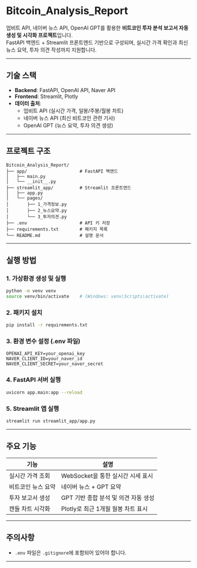 #  Bitcoin_Analysis_Report

업비트 API, 네이버 뉴스 API, OpenAI GPT를 활용한 **비트코인 투자 분석 보고서 자동 생성 및 시각화 프로젝트**입니다.  
FastAPI 백엔드 + Streamlit 프론트엔드 기반으로 구성되며, 실시간 가격 확인과 최신 뉴스 요약, 투자 의견 작성까지 지원합니다.

---

##  기술 스택

- **Backend**: FastAPI, OpenAI API, Naver API
- **Frontend**: Streamlit, Plotly
- **데이터 출처**:
  - 업비트 API (실시간 가격, 일봉/주봉/월봉 차트)
  - 네이버 뉴스 API (최신 비트코인 관련 기사)
  - OpenAI GPT (뉴스 요약, 투자 의견 생성)

---

##  프로젝트 구조

```
Bitcoin_Analysis_Report/
├── app/                    # FastAPI 백엔드
│   ├── main.py
│   └── __init__.py
├── streamlit_app/          # Streamlit 프론트엔드
│   ├── app.py
│   └── pages/
│       ├── 1_가격정보.py
│       ├── 2_뉴스요약.py
│       └── 3_투자의견.py
├── .env                    # API 키 저장
├── requirements.txt        # 패키지 목록
└── README.md               # 설명 문서
```

---

##  실행 방법

### 1. 가상환경 생성 및 실행
```bash
python -m venv venv
source venv/bin/activate    # (Windows: venv\Scripts\activate)
```

### 2. 패키지 설치
```bash
pip install -r requirements.txt
```

### 3. 환경 변수 설정 (.env 파일)
```
OPENAI_API_KEY=your_openai_key
NAVER_CLIENT_ID=your_naver_id
NAVER_CLIENT_SECRET=your_naver_secret
```

### 4. FastAPI 서버 실행
```bash
uvicorn app.main:app --reload
```

### 5. Streamlit 앱 실행
```bash
streamlit run streamlit_app/app.py
```

---

##  주요 기능
| 기능                 | 설명 |
|----------------------|------|
| 실시간 가격 조회   | WebSocket을 통한 실시간 시세 표시 |
| 비트코인 뉴스 요약 | 네이버 뉴스 + GPT 요약 |
| 투자 보고서 생성   | GPT 기반 종합 분석 및 의견 자동 생성 |
| 캔들 차트 시각화   | Plotly로 최근 1개월 월봉 차트 표시 |

---

## 주의사항

- `.env` 파일은 `.gitignore`에 포함되어 있어야 합니다.

---
